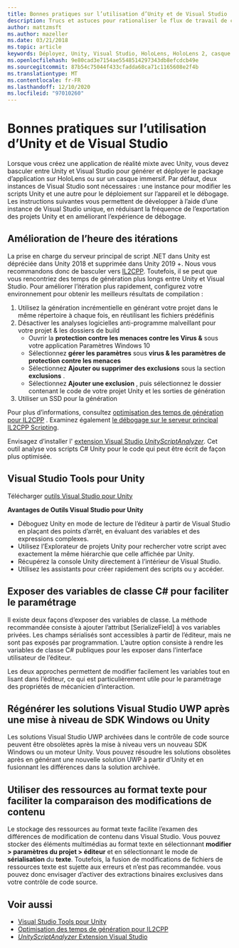 ```yaml
---
title: Bonnes pratiques sur l’utilisation d’Unity et de Visual Studio
description: Trucs et astuces pour rationaliser le flux de travail de création d’une application de réalité mixte avec Unity et Visual Studio.
author: mattzmsft
ms.author: mazeller
ms.date: 03/21/2018
ms.topic: article
keywords: Déployez, Unity, Visual Studio, HoloLens, HoloLens 2, casque immersif, meilleures pratiques, casque de réalité mixte, casque Windows Mixed realisation, casque de réalité virtuelle, UWP, Visual Studio Tools, SDK Windows
ms.openlocfilehash: 9e80cad3e7154ae5548514297343db8efcdcb49e
ms.sourcegitcommit: 87b54c75044f433cfadda68ca71c1165608e2f4b
ms.translationtype: MT
ms.contentlocale: fr-FR
ms.lasthandoff: 12/10/2020
ms.locfileid: "97010260"
---
```

# <a name="best-practices-for-working-with-unity-and-visual-studio"></a>Bonnes pratiques sur l’utilisation d’Unity et de Visual Studio

Lorsque vous créez une application de réalité mixte avec Unity, vous devez basculer entre Unity et Visual Studio pour générer et déployer le package d’application sur HoloLens ou sur un casque immersif. Par défaut, deux instances de Visual Studio sont nécessaires : une instance pour modifier les scripts Unity et une autre pour le déploiement sur l’appareil et le débogage. Les instructions suivantes vous permettent de développer à l’aide d’une instance de Visual Studio unique, en réduisant la fréquence de l’exportation des projets Unity et en améliorant l’expérience de débogage.

## <a name="improving-iteration-time"></a>Amélioration de l’heure des itérations

La prise en charge du serveur principal de script .NET dans Unity est dépréciée dans Unity 2018 et supprimée dans Unity 2019 +. Nous vous recommandons donc de basculer vers [IL2CPP](https://docs.unity3d.com/Manual/IL2CPP.html). Toutefois, il se peut que vous rencontriez des temps de génération plus longs entre Unity et Visual Studio. Pour améliorer l’itération plus rapidement, configurez votre environnement pour obtenir les meilleurs résultats de compilation :

1) Utilisez la génération incrémentielle en générant votre projet dans le même répertoire à chaque fois, en réutilisant les fichiers prédéfinis
2) Désactiver les analyses logicielles anti-programme malveillant pour votre projet & les dossiers de build
   - Ouvrir la **protection contre les menaces contre les Virus &** sous votre application Paramètres Windows 10
   - Sélectionnez **gérer les paramètres** sous **virus & les paramètres de protection contre les menaces**
   - Sélectionnez **Ajouter ou supprimer des exclusions** sous la section **exclusions** .
   - Sélectionnez **Ajouter une exclusion** , puis sélectionnez le dossier contenant le code de votre projet Unity et les sorties de génération
3) Utiliser un SSD pour la génération

Pour plus d’informations, consultez [optimisation des temps de génération pour IL2CPP](https://docs.unity3d.com/Manual/IL2CPP-OptimizingBuildTimes.html) . Examinez également [le débogage sur le serveur principal IL2CPP Scripting](https://docs.unity3d.com/Manual/windowsstore-debugging-il2cpp.html).

Envisagez d’installer l' [extension Visual Studio *UnityScriptAnalyzer*](https://github.com/Microsoft/MixedRealityCompanionKit/tree/master/UnityScriptAnalyzer). Cet outil analyse vos scripts C# Unity pour le code qui peut être écrit de façon plus optimisée.

## <a name="visual-studio-tools-for-unity"></a>Visual Studio Tools pour Unity

Télécharger [outils Visual Studio pour Unity](https://docs.microsoft.com/visualstudio/cross-platform/getting-started-with-visual-studio-tools-for-unity)

**Avantages de Outils Visual Studio pour Unity**
* Déboguez Unity en mode de lecture de l’éditeur à partir de Visual Studio en plaçant des points d’arrêt, en évaluant des variables et des expressions complexes.
* Utilisez l’Explorateur de projets Unity pour rechercher votre script avec exactement la même hiérarchie que celle affichée par Unity.
* Récupérez la console Unity directement à l’intérieur de Visual Studio.
* Utilisez les assistants pour créer rapidement des scripts ou y accéder.

## <a name="expose-c-class-variables-for-easy-tuning"></a>Exposer des variables de classe C# pour faciliter le paramétrage

Il existe deux façons d’exposer des variables de classe. La méthode recommandée consiste à ajouter l’attribut [SerializeField] à vos variables privées. Les champs sérialisés sont accessibles à partir de l’éditeur, mais ne sont pas exposés par programmation.  L’autre option consiste à rendre les variables de classe C# publiques pour les exposer dans l’interface utilisateur de l’éditeur. 

Les deux approches permettent de modifier facilement les variables tout en lisant dans l’éditeur, ce qui est particulièrement utile pour le paramétrage des propriétés de mécanicien d’interaction.

## <a name="regenerate-uwp-visual-studio-solutions-after-windows-sdk-or-unity-upgrade"></a>Régénérer les solutions Visual Studio UWP après une mise à niveau de SDK Windows ou Unity

Les solutions Visual Studio UWP archivées dans le contrôle de code source peuvent être obsolètes après la mise à niveau vers un nouveau SDK Windows ou un moteur Unity. Vous pouvez résoudre les solutions obsolètes après en générant une nouvelle solution UWP à partir d’Unity et en fusionnant les différences dans la solution archivée.

## <a name="use-text-format-assets-for-easy-comparison-of-content-changes"></a>Utiliser des ressources au format texte pour faciliter la comparaison des modifications de contenu

Le stockage des ressources au format texte facilite l’examen des différences de modification de contenu dans Visual Studio. Vous pouvez stocker des éléments multimédias au format texte en sélectionnant **modifier > paramètres du projet > éditeur** et en sélectionnant le mode de **sérialisation** du **texte**. Toutefois, la fusion de modifications de fichiers de ressources texte est sujette aux erreurs et n’est pas recommandée. vous pouvez donc envisager d’activer des extractions binaires exclusives dans votre contrôle de code source.

## <a name="see-also"></a>Voir aussi
- [Visual Studio Tools pour Unity](https://visualstudiogallery.msdn.microsoft.com/8d26236e-4a64-4d64-8486-7df95156aba9)
- [Optimisation des temps de génération pour IL2CPP](https://docs.unity3d.com/Manual/IL2CPP-OptimizingBuildTimes.html)
- [*UnityScriptAnalyzer* Extension Visual Studio](https://github.com/Microsoft/MixedRealityCompanionKit/tree/master/UnityScriptAnalyzer)
